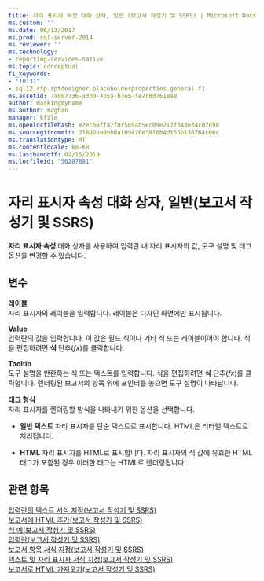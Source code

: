 ```yaml
---
title: 자리 표시자 속성 대화 상자, 일반 (보고서 작성기 및 SSRS) | Microsoft Docs
ms.custom: ''
ms.date: 06/13/2017
ms.prod: sql-server-2014
ms.reviewer: ''
ms.technology:
- reporting-services-native
ms.topic: conceptual
f1_keywords:
- "10131"
- sql12.rtp.rptdesigner.placeholderproperties.general.f1
ms.assetid: 7a867736-a3b0-4b5a-b3e5-fe7c8d7618a8
author: markingmyname
ms.author: maghan
manager: kfile
ms.openlocfilehash: e2ec66ffa7f8f5894d5ec09e217f343e34cd7d98
ms.sourcegitcommit: 31800ba0bb0af09476e38f6b4d155b136764c06c
ms.translationtype: MT
ms.contentlocale: ko-KR
ms.lasthandoff: 02/15/2019
ms.locfileid: "56287881"
---
```

# <a name="placeholder-properties-dialog-box-general-report-builder-and-ssrs"></a>자리 표시자 속성 대화 상자, 일반(보고서 작성기 및 SSRS)
  **자리 표시자 속성** 대화 상자를 사용하여 입력란 내 자리 표시자의 값, 도구 설명 및 태그 옵션을 변경할 수 있습니다.  
  
## <a name="options"></a>변수  
 **레이블**  
 자리 표시자의 레이블을 입력합니다. 레이블은 디자인 화면에만 표시됩니다.  
  
 **Value**  
 입력란의 값을 입력합니다. 이 값은 필드 식이나 기타 식 또는 레이블이어야 합니다. 식을 편집하려면 **식** 단추(*fx*)를 클릭합니다.  
  
 **Tooltip**  
 도구 설명을 반환하는 식 또는 텍스트를 입력합니다. 식을 편집하려면 **식** 단추(*fx*)를 클릭합니다. 렌더링된 보고서의 항목 위에 포인터를 놓으면 도구 설명이 나타납니다.  
  
 **태그 형식**  
 자리 표시자를 렌더링할 방식을 나타내기 위한 옵션을 선택합니다.  
  
-   **일반 텍스트** 자리 표시자를 단순 텍스트로 표시합니다. HTML은 리터럴 텍스트로 처리됩니다.  
  
-   **HTML**  자리 표시자를 HTML로 표시합니다. 자리 표시자의 식 값에 유효한 HTML 태그가 포함된 경우 이러한 태그는 HTML로 렌더링됩니다.  
  
## <a name="see-also"></a>관련 항목  
 [입력란의 텍스트 서식 지정&#40;보고서 작성기 및 SSRS&#41;](report-design/format-text-in-a-text-box-report-builder-and-ssrs.md)   
 [보고서에 HTML 추가&#40;보고서 작성기 및 SSRS&#41;](report-design/add-html-into-a-report-report-builder-and-ssrs.md)   
 [식 예&#40;보고서 작성기 및 SSRS&#41;](report-design/expression-examples-report-builder-and-ssrs.md)   
 [입력란&#40;보고서 작성기 및 SSRS&#41;](report-design/text-boxes-report-builder-and-ssrs.md)   
 [보고서 항목 서식 지정&#40;보고서 작성기 및 SSRS&#41;](report-design/formatting-report-items-report-builder-and-ssrs.md)   
 [텍스트 및 자리 표시자 서식 지정&#40;보고서 작성기 및 SSRS&#41;](report-design/formatting-text-and-placeholders-report-builder-and-ssrs.md)   
 [보고서로 HTML 가져오기&#40;보고서 작성기 및 SSRS&#41;](report-design/importing-html-into-a-report-report-builder-and-ssrs.md)  
  
  

